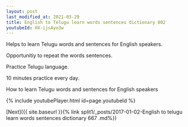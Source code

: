 ```yaml
---
layout: post
last_modified_at: 2021-03-29
title: English to Telugu learn words sentences dictionary 802 
youtubeId: HX-ijsAyo3w
---
```

 
 
Helps to learn Telugu words and sentences for English speakers.

Opportunitiy to repeat the words sentences. 

Practice Telugu language. 
 
10 minutes practice every day. 
 
How to learn Telugu words and sentences for English speakers 
 
{% include youtubePlayer.html id=page.youtubeId %}
 
 
[Next]({{ site.baseurl }}{% link  split1/_posts/2017-01-02-English to telugu learn words sentences dictionary 667 .md%})
 
